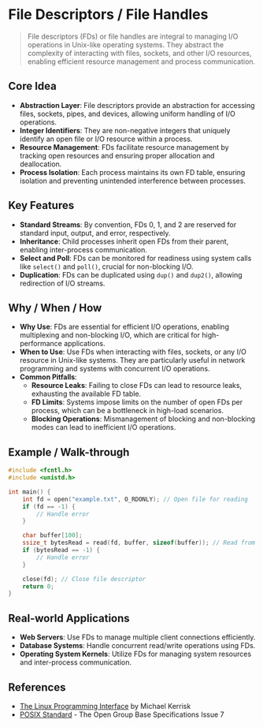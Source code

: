 # File Descriptors / File Handles

> File descriptors (FDs) or file handles are integral to managing I/O operations in Unix-like operating systems. They abstract the complexity of interacting with files, sockets, and other I/O resources, enabling efficient resource management and process communication.

## Core Idea
- **Abstraction Layer**: File descriptors provide an abstraction for accessing files, sockets, pipes, and devices, allowing uniform handling of I/O operations.
- **Integer Identifiers**: They are non-negative integers that uniquely identify an open file or I/O resource within a process.
- **Resource Management**: FDs facilitate resource management by tracking open resources and ensuring proper allocation and deallocation.
- **Process Isolation**: Each process maintains its own FD table, ensuring isolation and preventing unintended interference between processes.

## Key Features
- **Standard Streams**: By convention, FDs 0, 1, and 2 are reserved for standard input, output, and error, respectively.
- **Inheritance**: Child processes inherit open FDs from their parent, enabling inter-process communication.
- **Select and Poll**: FDs can be monitored for readiness using system calls like `select()` and `poll()`, crucial for non-blocking I/O.
- **Duplication**: FDs can be duplicated using `dup()` and `dup2()`, allowing redirection of I/O streams.

## Why / When / How
- **Why Use**: FDs are essential for efficient I/O operations, enabling multiplexing and non-blocking I/O, which are critical for high-performance applications.
- **When to Use**: Use FDs when interacting with files, sockets, or any I/O resource in Unix-like systems. They are particularly useful in network programming and systems with concurrent I/O operations.
- **Common Pitfalls**: 
  - **Resource Leaks**: Failing to close FDs can lead to resource leaks, exhausting the available FD table.
  - **FD Limits**: Systems impose limits on the number of open FDs per process, which can be a bottleneck in high-load scenarios.
  - **Blocking Operations**: Mismanagement of blocking and non-blocking modes can lead to inefficient I/O operations.

## Example / Walk-through
```c
#include <fcntl.h>
#include <unistd.h>

int main() {
    int fd = open("example.txt", O_RDONLY); // Open file for reading
    if (fd == -1) {
        // Handle error
    }

    char buffer[100];
    ssize_t bytesRead = read(fd, buffer, sizeof(buffer)); // Read from file
    if (bytesRead == -1) {
        // Handle error
    }

    close(fd); // Close file descriptor
    return 0;
}
```

## Real-world Applications
- **Web Servers**: Use FDs to manage multiple client connections efficiently.
- **Database Systems**: Handle concurrent read/write operations using FDs.
- **Operating System Kernels**: Utilize FDs for managing system resources and inter-process communication.

## References
- [The Linux Programming Interface](https://man7.org/tlpi/) by Michael Kerrisk
- [POSIX Standard](https://pubs.opengroup.org/onlinepubs/9699919799/functions/V2_chap02.html) - The Open Group Base Specifications Issue 7
